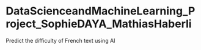 # DataScienceandMachineLearning_Project_SophieDAYA_MathiasHaberli
Predict the difficulty of French text using AI
